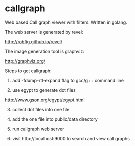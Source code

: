 callgraph
=========

Web based Call graph viewer with filters. Written in golang.

The web server is generated by revel:

http://robfig.github.io/revel/

The image generation tool is graphviz:

http://graphviz.org/

Steps to get callgraph:

1. add -fdump-rtl-expand flag to gcc/g++ command line

2. use egypt to generate dot files 

http://www.gson.org/egypt/egypt.html

3. collect dot files into one file

4. add the one file into public/data directory

5. run callgraph web server

6. visit http://localhost:9000 to search and view call graphs


